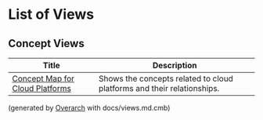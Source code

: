 # List of Views

## Concept Views
| Title | Description |
|---|---|
| [Concept Map for Cloud Platforms](concept-view.md) | Shows the concepts related to cloud platforms and their relationships. |


(generated by [Overarch](https://github.com/soulspace-org/overarch) with docs/views.md.cmb)
